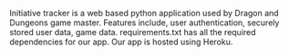 Initiative tracker is a web based python application used by Dragon and Dungeons game master.
Features include, user authentication, securely stored user data, game data.
requirements.txt has all the required dependencies for our app.
Our app is hosted using Heroku.
